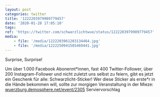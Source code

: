 ```yaml
---
layout: post
categories: twitter
title: '1222203979909779457'
date: '2020-01-28 17:05:10'
tags: 
ref: 'https://twitter.com/schwarzlichtwue/status/1222203979909779457'
media:
    - file: '/media/1222203961203134464.jpg'
    - file: '/media/1222250941585469441.jpg'
---
```

Surprise, Surprise!



Um über 1.000 Facebook Abonennt\*innen, fast 400 Twitter-Follower, über 200 Instagram-Follower und nicht zuletzt uns selbst zu feiern, gibt es jetzt ein Geschenk für alle: Schwarzlicht-Sticker! 
Wer diese Sticker als erste\*r in die Hände bekommen will, sollte zur morgigen Veranstaltung in der Mieze: [wuerzburg.demosphere.net/event/2305](https://wuerzburg.demosphere.net/event/2305)
Serviervorschlag 